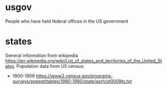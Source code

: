 # usgov
People who have held federal offices in the US government

# states
General information from wikipedia https://en.wikipedia.org/wiki/List_of_states_and_territories_of_the_United_States.
Population data from US census:
 * 1900-1909 https://www2.census.gov/programs-surveys/popest/tables/1980-1990/state/asrh/st0009ts.txt
